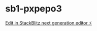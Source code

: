 # sb1-pxpepo3

[Edit in StackBlitz next generation editor ⚡️](https://stackblitz.com/~/github.com/ericbrianpearson/sb1-pxpepo3)